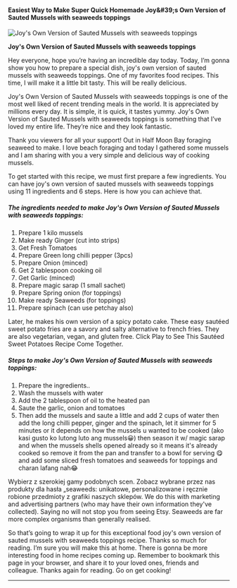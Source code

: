             

#### Easiest Way to Make Super Quick Homemade Joy&amp;#39;s Own Version of Sauted Mussels with seaweeds toppings

![Joy's Own Version of Sauted Mussels with seaweeds toppings](https://img-global.cpcdn.com/recipes/c6888f55df01f76c/751x532cq70/joys-own-version-of-sauted-mussels-with-seaweeds-toppings-recipe-main-photo.jpg)

**Joy's Own Version of Sauted Mussels with seaweeds toppings**

Hey everyone, hope you’re having an incredible day today. Today, I’m gonna show you how to prepare a special dish, joy's own version of sauted mussels with seaweeds toppings. One of my favorites food recipes. This time, I will make it a little bit tasty. This will be really delicious.

Joy's Own Version of Sauted Mussels with seaweeds toppings is one of the most well liked of recent trending meals in the world. It is appreciated by millions every day. It is simple, it is quick, it tastes yummy. Joy's Own Version of Sauted Mussels with seaweeds toppings is something that I’ve loved my entire life. They’re nice and they look fantastic.

Thank you viewers for all your support! Out in Half Moon Bay foraging seaweed to make. I love beach foraging and today I gathered some mussels and I am sharing with you a very simple and delicious way of cooking mussels.

To get started with this recipe, we must first prepare a few ingredients. You can have joy's own version of sauted mussels with seaweeds toppings using 11 ingredients and 6 steps. Here is how you can achieve that.

##### The ingredients needed to make Joy's Own Version of Sauted Mussels with seaweeds toppings:

1.  Prepare 1 kilo mussels
2.  Make ready Ginger (cut into strips)
3.  Get Fresh Tomatoes
4.  Prepare Green long chilli pepper (3pcs)
5.  Prepare Onion (minced)
6.  Get 2 tablespoon cooking oil
7.  Get Garlic (minced)
8.  Prepare magic sarap (1 small sachet)
9.  Prepare Spring onion (for toppings)
10.  Make ready Seaweeds (for toppings)
11.  Prepare spinach (can use petchay also)

Later, he makes his own version of a spicy potato cake. These easy sautéed sweet potato fries are a savory and salty alternative to french fries. They are also vegetarian, vegan, and gluten free. Click Play to See This Sautéed Sweet Potatoes Recipe Come Together.

##### Steps to make Joy's Own Version of Sauted Mussels with seaweeds toppings:

1.  Prepare the ingredients..
2.  Wash the mussels with water
3.  Add the 2 tablespoon of oil to the heated pan
4.  Saute the garlic, onion and tomatoes
5.  Then add the mussels and saute a little and add 2 cups of water then add the long chilli pepper, ginger and the spinach, let it simmer for 5 minutes or it depends on how the mussels u wanted to be cooked (ako kasi gusto ko lutong luto ang mussels😀) then season it w/ magic sarap and when the mussels shells opened already so it means it's already cooked so remove it from the pan and transfer to a bowl for serving 😋 and add some sliced fresh tomatoes and seaweeds for toppings and charan lafang nah😂

Wybierz z szerokiej gamy podobnych scen. Zobacz wybrane przez nas produkty dla hasła „seaweeds: unikatowe, personalizowane i ręcznie robione przedmioty z grafiki naszych sklepów. We do this with marketing and advertising partners (who may have their own information they've collected). Saying no will not stop you from seeing Etsy. Seaweeds are far more complex organisms than generally realised.

So that’s going to wrap it up for this exceptional food joy's own version of sauted mussels with seaweeds toppings recipe. Thanks so much for reading. I’m sure you will make this at home. There is gonna be more interesting food in home recipes coming up. Remember to bookmark this page in your browser, and share it to your loved ones, friends and colleague. Thanks again for reading. Go on get cooking!

* * *